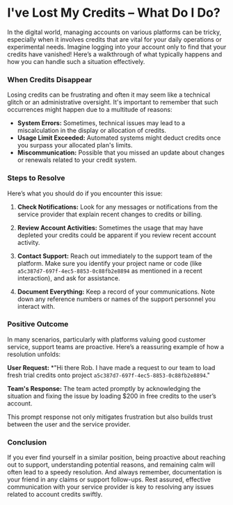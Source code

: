 # I've Lost My Credits – What Do I Do?
In the digital world, managing accounts on various platforms can be tricky, especially when it involves credits that are vital for your daily operations or experimental needs. Imagine logging into your account only to find that your credits have vanished! Here’s a walkthrough of what typically happens and how you can handle such a situation effectively.

### When Credits Disappear
Losing credits can be frustrating and often it may seem like a technical glitch or an administrative oversight. It's important to remember that such occurrences might happen due to a multitude of reasons:

- **System Errors:** Sometimes, technical issues may lead to a miscalculation in the display or allocation of credits.
- **Usage Limit Exceeded:** Automated systems might deduct credits once you surpass your allocated plan's limits.
- **Miscommunication:** Possible that you missed an update about changes or renewals related to your credit system.

### Steps to Resolve
Here’s what you should do if you encounter this issue:

1. **Check Notifications:** Look for any messages or notifications from the service provider that explain recent changes to credits or billing.

2. **Review Account Activities:** Sometimes the usage that may have depleted your credits could be apparent if you review recent account activity.

3. **Contact Support:** Reach out immediately to the support team of the platform. Make sure you identify your project name or code (like `a5c387d7-697f-4ec5-8853-0c88fb2e8894` as mentioned in a recent interaction), and ask for assistance.

4. **Document Everything:** Keep a record of your communications. Note down any reference numbers or names of the support personnel you interact with.

### Positive Outcome
In many scenarios, particularly with platforms valuing good customer service, support teams are proactive. Here’s a reassuring example of how a resolution unfolds:

**User Request:** *"Hi there Rob. I have made a request to our team to load fresh trial credits onto project `a5c387d7-697f-4ec5-8853-0c88fb2e8894`."

**Team's Response:** The team acted promptly by acknowledging the situation and fixing the issue by loading $200 in free credits to the user’s account.

This prompt response not only mitigates frustration but also builds trust between the user and the service provider.

### Conclusion
If you ever find yourself in a similar position, being proactive about reaching out to support, understanding potential reasons, and remaining calm will often lead to a speedy resolution. And always remember, documentation is your friend in any claims or support follow-ups. Rest assured, effective communication with your service provider is key to resolving any issues related to account credits swiftly.